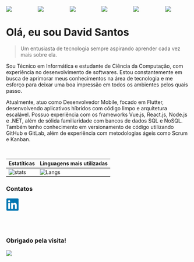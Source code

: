 <div style="display: flex; justify-content: space-between; gap: 20px;">
  <img src="https://user-images.githubusercontent.com/74038190/212281763-e6ecd7ef-c4aa-45b6-a97c-f33f6bb592bd.gif" width="100">
  <img src="https://user-images.githubusercontent.com/74038190/212257465-7ce8d493-cac5-494e-982a-5a9deb852c4b.gif" width="100">
  <img src="https://user-images.githubusercontent.com/74038190/212257454-16e3712e-945a-4ca2-b238-408ad0bf87e6.gif" width="100">
  <img src="https://user-images.githubusercontent.com/74038190/212257460-738ff738-247f-4445-a718-cdd0ca76e2db.gif" width="100">
  <img src="https://user-images.githubusercontent.com/74038190/212257463-4d082cb4-7483-4eaf-bc25-6dde2628aabd.gif" width="100">
  <img src="https://user-images.githubusercontent.com/74038190/212257467-871d32b7-e401-42e8-a166-fcfd7baa4c6b.gif" width="100">
</div>


# Olá, eu sou David Santos

> Um entusiasta de tecnologia sempre aspirando aprender cada vez mais sobre ela.

Sou Técnico em Informática e estudante de Ciência da Computação, com experiência no desenvolvimento de softwares. Estou constantemente em busca de aprimorar meus conhecimentos na área de tecnologia e me esforço para deixar uma boa impressão em todos os ambientes pelos quais passo.

Atualmente, atuo como Desenvolvedor Mobile, focado em Flutter, desenvolvendo aplicativos híbridos com código limpo e arquitetura escalável. Possuo experiência com os frameworks Vue.js, React.js, Node.js e .NET, além de sólida familiaridade com bancos de dados SQL e NoSQL. Também tenho conhecimento em versionamento de código utilizando GitHub e GitLab, além de experiência com metodologias ágeis como Scrum e Kanban.

<br/>

| Estatíticas                                                                                                                                          | Linguagens mais utilizadas                                                                                                                                    |
| ------------------------------------------------------------------------------------------------------------------------------------------------------------------------ | ---------------------------------------------------------------------------------------------------------------------------------------------------------------------------------- |
| ![stats](https://github-readme-stats.vercel.app/api?username=santoscdavid&theme=github_dark&include_all_commits=true&count_private=true&show_icons=true) | ![Langs](https://github-readme-stats.vercel.app/api/top-langs/?username=santoscdavid&layout=compact&langs_count=6&theme=github_dark&count_private=true)|

### Contatos
<a href="https://www.linkedin.com/in/santoscdavid/" target="_blank">
  <img align="center" alt="linkedin" heigth="45" width="35" src="https://raw.githubusercontent.com/devicons/devicon/master/icons/linkedin/linkedin-original.svg" style="max-width:100%">
</a>

<br></br>

### Obrigado pela visita!
<img src="https://user-images.githubusercontent.com/74038190/225813708-98b745f2-7d22-48cf-9150-083f1b00d6c9.gif" width="500">



